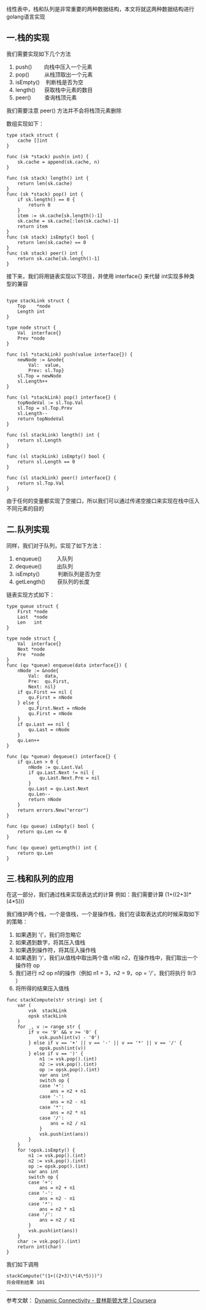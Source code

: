 线性表中，栈和队列是非常重要的两种数据结构，本文将就这两种数据结构进行 golang语言实现

## 一.栈的实现

我们需要实现如下几个方法

1. push()&nbsp;&nbsp;&nbsp;&nbsp;&nbsp;&nbsp;&nbsp;&nbsp;向栈中压入一个元素
2. pop()&nbsp;&nbsp;&nbsp;&nbsp;&nbsp;&nbsp;&nbsp;&nbsp;&nbsp;&nbsp;从栈顶取出一个元素
3. isEmpty()&nbsp;&nbsp;&nbsp;&nbsp;判断栈是否为空
4. length()&nbsp;&nbsp;&nbsp;&nbsp;&nbsp;&nbsp;获取栈中元素的数目
5. peer()&nbsp;&nbsp;&nbsp;&nbsp;&nbsp;&nbsp;&nbsp;&nbsp;&nbsp;查询栈顶元素

我们需要注意 peer() 方法并不会将栈顶元素删除

数组实现如下：

```
type stack struct {
	cache []int
}

func (sk *stack) push(n int) {
	sk.cache = append(sk.cache, n)
}

func (sk stack) length() int {
	return len(sk.cache)
}
func (sk *stack) pop() int {
	if sk.length() == 0 {
		return 0
	}
	item := sk.cache[sk.length()-1]
	sk.cache = sk.cache[:len(sk.cache)-1]
	return item
}
func (sk stack) isEmpty() bool {
	return len(sk.cache) == 0
}
func (sk stack) peer() int {
	return sk.cache[sk.length()-1]
}
```

接下来，我们将用链表实现以下项目，并使用 interface{} 来代替 int实现多种类型的兼容

```

type stackLink struct {
	Top    *node
	Length int
}

type node struct {
	Val  interface{}
	Prev *node
}

func (sl *stackLink) push(value interface{}) {
	newNode := &node{
		Val:  value,
		Prev: sl.Top}
	sl.Top = newNode
	sl.Length++
}

func (sl *stackLink) pop() interface{} {
	topNodeVal := sl.Top.Val
	sl.Top = sl.Top.Prev
	sl.Length--
	return topNodeVal
}

func (sl stackLink) length() int {
	return sl.Length
}

func (sl stackLink) isEmpty() bool {
	return sl.Length == 0
}

func (sl stackLink) peer() interface{} {
	return sl.Top.Val
}
```
由于任何的变量都实现了空接口，所以我们可以通过传递空接口来实现在栈中压入不同元素的目的

## 二.队列实现
同样，我们对于队列，实现了如下方法：

 1. enqueue()&nbsp;&nbsp;&nbsp;&nbsp;&nbsp;&nbsp;&nbsp;&nbsp;&nbsp;&nbsp;入队列
 2. dequeue()&nbsp;&nbsp;&nbsp;&nbsp;&nbsp;&nbsp;&nbsp;&nbsp;&nbsp;&nbsp;出队列
 3. isEmpty()&nbsp;&nbsp;&nbsp;&nbsp;&nbsp;&nbsp;&nbsp;&nbsp;&nbsp;&nbsp;&nbsp;&nbsp;判断队列是否为空
 4. getLength()&nbsp;&nbsp;&nbsp;&nbsp;&nbsp;&nbsp;&nbsp;&nbsp;获队列的长度

链表实现方式如下：

```
type queue struct {
	First *node
	Last  *node
	Len   int
}

type node struct {
	Val  interface{}
	Next *node
	Pre  *node
}
func (qu *queue) enqueue(data interface{}) {
	nNode := &node{
		Val:  data,
		Pre:  qu.First,
		Next: nil}
	if qu.First == nil {
		qu.First = nNode
	} else {
		qu.First.Next = nNode
		qu.First = nNode
	}
	if qu.Last == nil {
		qu.Last = nNode
	}
	qu.Len++
}

func (qu *queue) dequeue() interface{} {
	if qu.Len > 0 {
		nNode := qu.Last.Val
		if qu.Last.Next != nil {
			qu.Last.Next.Pre = nil
		}
		qu.Last = qu.Last.Next
		qu.Len--
		return nNode
	}
	return errors.New("error")
}

func (qu queue) isEmpty() bool {
	return qu.Len <= 0
}

func (qu queue) getLength() int {
	return qu.Len
}

```
## 三.栈和队列的应用
在这一部分，我们通过栈来实现表达式的计算
例如：我们需要计算 (1+((2+3)\*(4\*5)))

我们维护两个栈，一个是值栈，一个是操作栈，我们在读取表达式的时候采取如下的策略：

 1. 如果遇到 '('，我们将忽略它
 2. 如果遇到数字，将其压入值栈
 3. 如果遇到操作符，将其压入操作栈
 4. 如果遇到 ')'，我们从值栈中取出两个值 n1和 n2，在操作栈中，我们取出一个操作符 op
 5. 我们进行 n2 op n1的操作（例如 n1 = 3，n2 = 9，op = '/'，我们将执行 9/3 ）
 6. 将所得的结果压入值栈

```
func stackCompute(str string) int {
	var (
		vsk  stackLink
		opsk stackLink
	)
	for _, v := range str {
		if v <= '9' && v >= '0' {
			vsk.push(int(v) - '0')
		} else if v == '+' || v == '-' || v == '*' || v == '/' {
			opsk.push(int(v))
		} else if v == ')' {
			n1 := vsk.pop().(int)
			n2 := vsk.pop().(int)
			op := opsk.pop().(int)
			var ans int
			switch op {
			case '+':
				ans = n2 + n1
			case '-':
				ans = n2 - n1
			case '*':
				ans = n2 * n1
			case '/':
				ans = n2 / n1
			}
			vsk.push(int(ans))
		}
	}
	for !opsk.isEmpty() {
		n1 := vsk.pop().(int)
		n2 := vsk.pop().(int)
		op := opsk.pop().(int)
		var ans int
		switch op {
		case '+':
			ans = n2 + n1
		case '-':
			ans = n2 - n1
		case '*':
			ans = n2 * n1
		case '/':
			ans = n2 / n1
		}
		vsk.push(int(ans))
	}
	char := vsk.pop().(int)
	return int(char)
}
```

我们如下调用 
```
stackCompute("(1+((2+3)\*(4\*5)))")
将会得到结果 101
```



------
参考文献：
[Dynamic Connectivity - 普林斯顿大学 | Coursera](https://www.coursera.org/learn/algorithms-part1/lecture/fjxHC/dynamic-connectivity)

